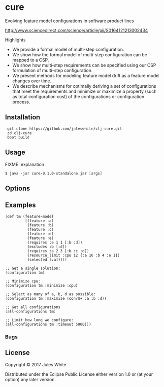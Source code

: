 # cure

Evolving feature model configurations in software product lines

http://www.sciencedirect.com/science/article/pii/S0164121213002434

Highlights
* We provide a formal model of multi-step configuration.
* We show how the formal model of multi-step configuration can be mapped to a CSP.
* We show how multi-step requirements can be specified using our CSP formulation of multi-step configuration.
* We present methods for modeling feature model drift as a feature model changes over time.
* We describe mechanisms for optimally deriving a set of configurations that meet the requirements and minimize or maximize a property (such as total configuration cost) of the configurations or configuration process.


## Installation

     git clone https://github.com/juleswhite/clj-cure.git
     cd clj-cure
     boot build

## Usage

FIXME: explanation

    $ java -jar cure-0.1.0-standalone.jar [args]

## Options

[//]: # (The options documentation is produced by running 'java -jar cure-0.1.0-standalone.jar -h')


## Examples

    (def tm (feature-model 
             [(feature :a)
              (feature :b)
              (feature :c)
              (feature :d)
              (feature :e)
              (requires :e 1 1 [:b :d])
              (excludes :b [:d])
              (requires :a 2 3 [:b :c :d])
              (resource_limit :cpu 12 {:a 10 :b 4 :e 1})
              (selected [:a])])]
  
    ;; Get a single solution:
    (configuration tm)
  
    ;; Minimize cpu:
    (configuration tm :minimize :cpu)
  
    ;; Select as many of a, b, d as possible:
    (configuration tm :maximize (con/$+ :a :b :d))
  
    ;; Get all configurations
    (all-configurations tm)
  
    ;; Limit how long we configure:
    (all-configurations tm :timeout 5000)))



### Bugs


## License

Copyright © 2017 Jules White

Distributed under the Eclipse Public License either version 1.0 
or (at your option) any later version.
